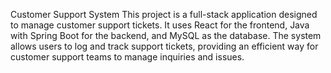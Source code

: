 Customer Support System
This project is a full-stack application designed to manage customer support tickets. It uses React for the frontend, Java with Spring Boot for the backend, and MySQL as the database. The system allows users to log and track support tickets, providing an efficient way for customer support teams to manage inquiries and issues.

